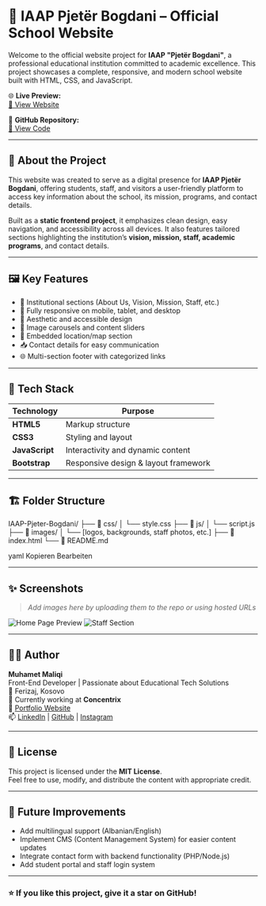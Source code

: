 # 🏫 IAAP Pjetër Bogdani – Official School Website

Welcome to the official website project for **IAAP "Pjetër Bogdani"**, a professional educational institution committed to academic excellence. This project showcases a complete, responsive, and modern school website built with HTML, CSS, and JavaScript.

🌐 **Live Preview:**  
[🔗 View Website](https://m-2006.github.io/IAAP-Pjeter-Bogdani/)

📁 **GitHub Repository:**  
[📂 View Code](https://github.com/M-2006/IAAP-Pjeter-Bogdani)

---

## 📌 About the Project

This website was created to serve as a digital presence for **IAAP Pjetër Bogdani**, offering students, staff, and visitors a user-friendly platform to access key information about the school, its mission, programs, and contact details.

Built as a **static frontend project**, it emphasizes clean design, easy navigation, and accessibility across all devices. It also features tailored sections highlighting the institution’s **vision, mission, staff, academic programs**, and contact details.

---

## 🖼️ Key Features

- 🏫 Institutional sections (About Us, Vision, Mission, Staff, etc.)
- 📱 Fully responsive on mobile, tablet, and desktop
- 🎨 Aesthetic and accessible design
- 📸 Image carousels and content sliders
- 📍 Embedded location/map section
- 📥 Contact details for easy communication
- 🌐 Multi-section footer with categorized links

---

## 🧰 Tech Stack

| Technology | Purpose                         |
|------------|---------------------------------|
| **HTML5**  | Markup structure                |
| **CSS3**   | Styling and layout              |
| **JavaScript** | Interactivity and dynamic content |
| **Bootstrap** | Responsive design & layout framework |

---

## 🏗️ Folder Structure

IAAP-Pjeter-Bogdani/ ├── 📁 css/ │ └── style.css ├── 📁 js/ │ └── script.js ├── 📁 images/ │ └── [logos, backgrounds, staff photos, etc.] ├── 📜 index.html └── 📜 README.md

yaml
Kopieren
Bearbeiten

---

## ✨ Screenshots

> _Add images here by uploading them to the repo or using hosted URLs_

![Home Page Preview](https://via.placeholder.com/1200x700?text=IAAP+Website+Preview)
![Staff Section](https://via.placeholder.com/1200x700?text=Staff+Section)

---

## 🧑‍💻 Author

**Muhamet Maliqi**  
Front-End Developer | Passionate about Educational Tech Solutions  
📍 Ferizaj, Kosovo  
💼 Currently working at **Concentrix**  
🔗 [Portfolio Website](https://m-2006.github.io/maliqi-portfolio/)  
📫 [LinkedIn](https://www.linkedin.com/in/muhamet-maliqi-77825a299/) | [GitHub](https://github.com/M-2006) | [Instagram](https://www.instagram.com/muhamet_meti/)

---

## 📜 License

This project is licensed under the **MIT License**.  
Feel free to use, modify, and distribute the content with appropriate credit.

---

## 📌 Future Improvements

- Add multilingual support (Albanian/English)
- Implement CMS (Content Management System) for easier content updates
- Integrate contact form with backend functionality (PHP/Node.js)
- Add student portal and staff login system

---

### ⭐ If you like this project, give it a star on GitHub!
